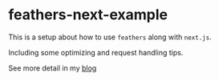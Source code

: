 # feathers-next-example

This is a setup about how to use `feathers` along with `next.js`.

Including some optimizing and request handling tips.

See more detail in my [blog](http://www.albertgao.xyz/2018/02/04/how-to-do-server-side-rendering-with-feathersjs-and-nextjs/) 